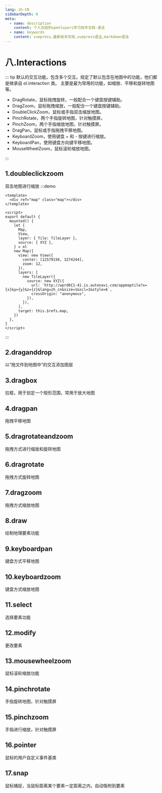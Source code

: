 ```yaml
---
lang: zh-CN
sidebarDepth: 0
meta:
  - name: description
    content: 个人总结的openlayers学习技术文档-语法
  - name: keywords
    content: vuepress,最新技术文档,vuepress语法,markdown语法
---
```


# 八.Interactions

::: tip
默认的交互功能，包含多个交互。规定了默认包含在地图中的功能，他们都是继承自 ol.interaction 类。 主要是最为常用的功能，如缩放、平移和旋转地图等。

- DragRotate，鼠标拖拽旋转，一般配合一个键盘按键辅助。
- DragZoom，鼠标拖拽缩放，一般配合一个键盘按键辅助。
- DoubleClickZoom，鼠标或手指双击缩放地图。
- PinchRotate，两个手指旋转地图，针对触摸屏。
- PinchZoom，两个手指缩放地图，针对触摸屏。
- DragPan，鼠标或手指拖拽平移地图。
- KeyboardZoom，使用键盘 + 和 - 按键进行缩放。
- KeyboardPan，使用键盘方向键平移地图。
- MouseWheelZoom，鼠标滚轮缩放地图。

:::

## 1.doubleclickzoom

双击地图进行缩放
:::demo

```vue
<template>
  <div ref="map" class="map"></div>
</template>

<script>
export default {
  mounted() {
    let {
      Map,
      View,
      layer: { Tile: TileLayer },
      source: { XYZ },
    } = ol
    new Map({
      view: new View({
        center: [12579156, 3274244],
        zoom: 12,
      }),
      layers: [
        new TileLayer({
          source: new XYZ({
            url: `http://wprd0{1-4}.is.autonavi.com/appmaptile?x={x}&y={y}&z={z}&lang=zh_cn&size=1&scl=1&style=6`,
            crossOrigin: "anonymous",
          }),
        }),
      ],
      target: this.$refs.map,
    })
  },
}
</script>
```

:::

## 2.draganddrop

以“拖文件到地图中”的交互添加图层

## 3.dragbox

拉框，用于划定一个矩形范围，常用于放大地图

## 4.dragpan

拖拽平移地图

## 5.dragrotateandzoom

拖拽方式进行缩放和旋转地图

## 6.dragrotate

拖拽方式旋转地图

## 7.dragzoom

拖拽方式缩放地图

## 8.draw

绘制地理要素功能

## 9.keyboardpan

键盘方式平移地图

## 10.keyboardzoom

键盘方式缩放地图

## 11.select

选择要素功能

## 12.modify

更改要素

## 13.mousewheelzoom

鼠标滚轮缩放功能

## 14.pinchrotate

手指旋转地图，针对触摸屏

## 15.pinchzoom

手指进行缩放，针对触摸屏

## 16.pointer

鼠标的用户自定义事件基类

## 17.snap

鼠标捕捉，当鼠标距离某个要素一定距离之内，自动吸附到要素
